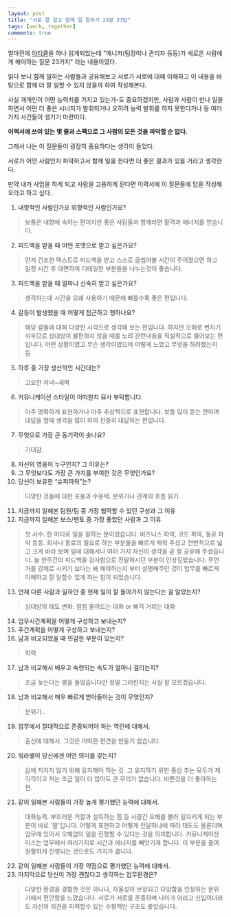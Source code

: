 ```yaml
---
layout: post
title: "서로 잘 알고 함께 일 잘하기 23문 23답"
tags: [work, together]
comments: true
---
```


얼마전에 [아티클](https://knowyourteam.com/blog/2019/06/20/how-to-onboard-new-hire/)을 하나 읽게되었는데
"매니저(팀장이나 관리자 등등)가 새로온 사람에게 해야하는 질문 23가지" 라는 내용이였다.

읽다 보니 함께 일하는 사람들과 공유해보고 
서로가 서로에 대해 이해하고 이 내용을 바탕으로 함께 더 잘 일할 수 있지 않을까 하여 작성해본다.

사실 개개인이 어떤 능력치를 가지고 있는가-도 중요하겠지만, 
사람과 사람이 만나 일을 하면서 어떤 더 좋은 시너지가 발휘되거나 오히려 능력 발휘를 하지 못한다거나 등 여러 가지 사건들이 생기기 마련이다.

**이력서에 쓰여 있는 몇 줄과 스펙으로 그 사람의 모든 것을 파악할 순 없다.**

그래서 나는 이 질문들이 굉장히 중요하다는 생각이 들었다.

서로가 어떤 사람인지 파악하고서 함께 일을 한다면 더 좋은 결과가 있을 거라고 생각한다.

만약 내가 사업을 하게 되고 사람을 고용하게 된다면 이력서에 이 질문들에 답을 작성해오라고 하고 싶다.


1. 내향적인 사람인가요 외향적인 사람인가요?
> 보통은 내향에 속하는 편이지만 좋은 사람들과 함께라면 활력과 에너지를 얻습니다.
2. 피드백을 받을 때 어떤 포맷으로 받고 싶은가요?
> 먼저 건조한 텍스트로 피드백을 받고 스스로 곱씹어볼 시간이 주어졌으면 하고 일정 시간 후 대면하여 디테일한 부분들을 나누는것이 좋습니다.
3. 피드백을 받을 때 얼마나 신속히 받고 싶은가요?
> 생각하는데 시간을 오래 사용하기 때문에 빠를수록 좋은 편입니다.
4. 갈등이 발생했을 때 어떻게 접근하고 행하나요?
> 해당 갈들에 대해 다양한 시각으로 생각해 보는 편입니다. 하지만 오해로 번지기 쉬우므로 상대방이 불편하지 않을 때를 노려 관련내용을 직설적으로 물어보는 편입니다. 
어떤 상황이였고 무슨 생각이였으며 어떻게 느꼈고 무엇을 하려했는지 등
5. 하루 중 가장 생산적인 시간대는?
> 고요한 저녁~새벽 
6. 커뮤니케이션 스타일이 어떠한지 묘사 부탁합니다.
> 아주 명확하게 표현하거나 아주 추상적으로 표현합니다. 보통 많이 듣는 편이며 대답을 할때 생각을 많이 하여 진중히 대답하는 편입니다.
7. 무엇으로 가장 큰 동기력이 솟나요?
> 기대감. 
8. 자신의 영웅이 누구인지? 그 이유는?
9. 그 무엇보다도 가장 큰 가치를 부여한 것은 무엇인가요?
10. 당신이 보유한 “슈퍼파워”는?
> 다양한 것들에 대한 포용과 수용력. 분위기나 관계의 흐름 읽기.
11. 지금까지 일해본 팀원/팀 중 가장 협력할 수 있던 구성과 그 이유
12. 지금까지 일해본 보스/멘토 중 가장 좋았던 사람과 그 이유
> 첫 사수. 한 마디로 일을 잘하는 분이셨습니다. 비즈니스 파악, 코드 파악, 동료 파악 등등. 회사나 동료의 필요로 하는 부분들을 빠르게 채워 주셨고 
전반적으로 넓고 크게 바라 보며 일에 대해서나 여러 가지 자신의 생각을 곧 잘 공유해 주셨습니다. 늘 한주간의 피드백을 감사함으로 전달하시던 부분이 인상깊었습니다.
무언가를 강제로 시키기 보다는 왜 해야하는지 부터 설명해주던 것이 업무를 빠르게 이해하고 잘 일할수 있게 하는 힘이 되었습니다.
13. 언제 다른 사람과 일하던 중 현재 일이 잘 돌아가지 않는다는 걸 알았는지?
> 상대방의 태도 변화. 점점 줄어드는 대화 or 삐걱 거리는 대화
14. 업무시간계획을 어떻게 구성하고 보내는지?
15. 주간계획을 어떻게 구성하고 보내는지?
16. 남과 비교되었을 때 민감한 부분이 있는지?
> 학력
17. 남과 비교해서 배우고 숙련되는 속도가 얼마나 걸리는지?
> 조금 늦는다는 평을 들었습니다만 정말 그러한지는 사실 잘 모르겠습니다.
18. 남과 비교해서 매우 빠르게 받아들이는 것이 무엇인지?
> 분위기..
19. 업무에서 절대적으로 존중되어야 하는 역린에 대해서.
> 출신에 대해서. 그것은 어떠한 편견을 만들기 쉽습니다.
20. 워라밸이 당신에겐 어떤 의미를 갖는지?
> 삶에 지치지 않기 위해 유지해야 하는 것. 그 유지하기 위한 중심 추는 모두가 제각각이고 저는 조금 일이 더 많아도 큰 무리가 없습니다.
바쁜것을 더 좋아하는 편.
21. 같이 일해본 사람들이 가장 높게 평가했던 능력에 대해서.
> 대화능력. 부드러운 거절과 설득하는 힘 등 사람간 오해를 불러 일으키게 되는 부분이 바로 '말'입니다. 
어떻게 표현하고 어떻게 전달하냐에 따라 태도도 물론이며 업무에 있어서 오해없이 일을 진행할 수 있다는 것을 의미합니다.
커뮤니케이션 미스는 업무에서 여러가지로 시간과 에너지를 빼앗기게 합니다. 이 부분을 줄여 원활하게 진행되는 것으로도 가치가 큽니다.
22. 같이 일해본 사람들이 가장 약점으로 평가했던 능력에 대해서.
23. 마지막으로 당신이 가장 괜찮다고 생각하는 업무환경은?
> 다양한 환경을 경험한 것은 아니나, 자율성이 보장되고 다양함을 인정하는 분위기에서 편안함을 느꼈습니다. 
서로가 서로를 존중하며 나이가 어리고 신입이더라도 자신의 의견을 피력할수 있는 수평적인 구조도 좋았습니다.

